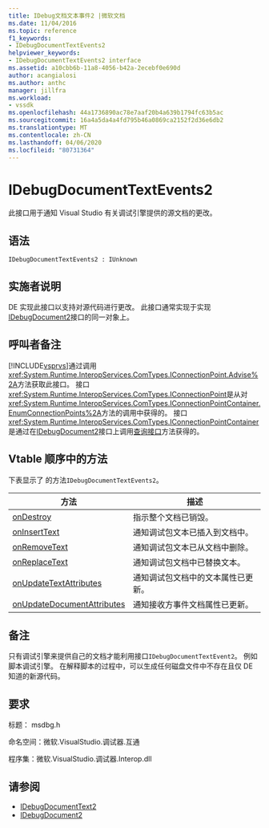 ```yaml
---
title: IDebug文档文本事件2 |微软文档
ms.date: 11/04/2016
ms.topic: reference
f1_keywords:
- IDebugDocumentTextEvents2
helpviewer_keywords:
- IDebugDocumentTextEvents2 interface
ms.assetid: a10cbb6b-11a8-4056-b42a-2ecebf0e690d
author: acangialosi
ms.author: anthc
manager: jillfra
ms.workload:
- vssdk
ms.openlocfilehash: 44a1736890ac78e7aaf20b4a639b1794fc63b5ac
ms.sourcegitcommit: 16a4a5da4a4fd795b46a0869ca2152f2d36e6db2
ms.translationtype: MT
ms.contentlocale: zh-CN
ms.lasthandoff: 04/06/2020
ms.locfileid: "80731364"
---
```

# <a name="idebugdocumenttextevents2"></a>IDebugDocumentTextEvents2
此接口用于通知 Visual Studio 有关调试引擎提供的源文档的更改。

## <a name="syntax"></a>语法

```
IDebugDocumentTextEvents2 : IUnknown
```

## <a name="notes-for-implementers"></a>实施者说明
 DE 实现此接口以支持对源代码进行更改。 此接口通常实现于实现[IDebugDocument2](../../../extensibility/debugger/reference/idebugdocument2.md)接口的同一对象上。

## <a name="notes-for-callers"></a>呼叫者备注
 [!INCLUDE[vsprvs](../../../code-quality/includes/vsprvs_md.md)]通过调用<xref:System.Runtime.InteropServices.ComTypes.IConnectionPoint.Advise%2A>方法获取此接口。 接口<xref:System.Runtime.InteropServices.ComTypes.IConnectionPoint>是从对<xref:System.Runtime.InteropServices.ComTypes.IConnectionPointContainer.EnumConnectionPoints%2A>方法的调用中获得的。 接口<xref:System.Runtime.InteropServices.ComTypes.IConnectionPointContainer>是通过在[IDebugDocument2](../../../extensibility/debugger/reference/idebugdocument2.md)接口上调用[查询接口](/cpp/atl/queryinterface)方法获得的。

## <a name="methods-in-vtable-order"></a>Vtable 顺序中的方法
 下表显示了 的方法`IDebugDocumentTextEvents2`。

|方法|描述|
|------------|-----------------|
|[onDestroy](../../../extensibility/debugger/reference/idebugdocumenttextevents2-ondestroy.md)|指示整个文档已销毁。|
|[onInsertText](../../../extensibility/debugger/reference/idebugdocumenttextevents2-oninserttext.md)|通知调试包文本已插入到文档中。|
|[onRemoveText](../../../extensibility/debugger/reference/idebugdocumenttextevents2-onremovetext.md)|通知调试包文本已从文档中删除。|
|[onReplaceText](../../../extensibility/debugger/reference/idebugdocumenttextevents2-onreplacetext.md)|通知调试包文档中已替换文本。|
|[onUpdateTextAttributes](../../../extensibility/debugger/reference/idebugdocumenttextevents2-onupdatetextattributes.md)|通知调试包文档中的文本属性已更新。|
|[onUpdateDocumentAttributes](../../../extensibility/debugger/reference/idebugdocumenttextevents2-onupdatedocumentattributes.md)|通知接收方事件文档属性已更新。|

## <a name="remarks"></a>备注
 只有调试引擎来提供自己的文档才能利用接口`IDebugDocumentTextEvent2`。 例如脚本调试引擎。 在解释脚本的过程中，可以生成任何磁盘文件中不存在且仅 DE 知道的新源代码。

## <a name="requirements"></a>要求
 标题： msdbg.h

 命名空间：微软.VisualStudio.调试器.互通

 程序集：微软.VisualStudio.调试器.Interop.dll

## <a name="see-also"></a>请参阅
- [IDebugDocumentText2](../../../extensibility/debugger/reference/idebugdocumenttext2.md)
- [IDebugDocument2](../../../extensibility/debugger/reference/idebugdocument2.md)
